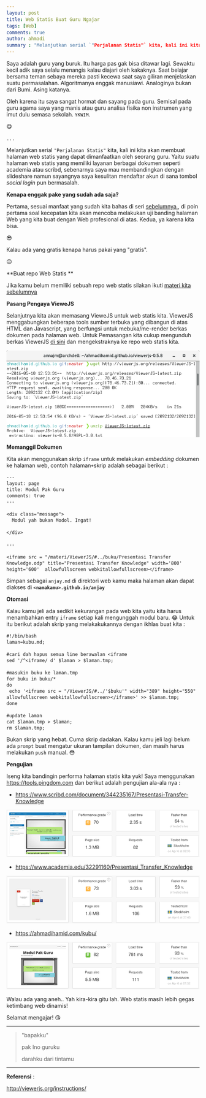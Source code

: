 ```yaml
---
layout: post
title: Web Statis Buat Guru Ngajar
tags: [Web]
comments: true
author: ahmadi
summary : "Melanjutkan serial `"Perjalanan Statis"` kita, kali ini kita akan membuat halaman web statis yang dapat dimanfaatkan oleh seorang guru. Yaitu suatu halaman web statis yang memiliki layanan berbagai dokumen seperti academia atau scribd, sebenarnya saya mau membandingkan dengan slideshare"
--- 
```


Saya adalah guru yang buruk. Itu harga pas gak bisa ditawar lagi. Sewaktu kecil adik saya selalu menangis kalau diajari oleh kakaknya. Saat belajar bersama teman sebaya mereka pasti kecewa saat saya giliran menjelaskan suatu permasalahan. Algoritmanya enggak manusiawi. Analoginya bukan dari Bumi. Asing katanya. 

Oleh karena itu saya sangat hormat dan sayang pada guru. Semisal pada guru agama saya yang manis atau guru analisa fisika non instrumen yang imut dulu semasa sekolah. `YKWIM`. 

😋

`...`

Melanjutkan serial `"Perjalanan Statis"` kita, kali ini kita akan membuat halaman web statis yang dapat dimanfaatkan oleh seorang guru. Yaitu suatu halaman web statis yang memiliki layanan berbagai dokumen seperti academia atau scribd, sebenarnya saya mau membandingkan dengan slideshare namun sayangnya saya kesulitan mendaftar akun di sana tombol *social login* pun bermasalah.

**Kenapa enggak pake yang sudah ada saja?**

Pertama, sesuai manfaat yang sudah kita bahas di seri [sebelumnya ](https://ahmadihamid.com/Perjalanan-Statis-1/)  , di poin pertama soal kecepatan kita akan mencoba melakukan uji banding halaman Web yang kita buat dengan Web profesional di atas.
Kedua, ya karena kita bisa. 

😎

Kalau ada yang gratis kenapa harus pakai yang "gratis". 

😉

**Buat repo Web Statis **

Jika kamu belum memiliki sebuah repo web statis silakan ikuti [materi kita sebelumnya ](https://ahmadihamid.com/Perjalanan-Statis-1/)  

**Pasang Pengaya VieweJS**

Selanjutnya kita akan memasang VieweJS untuk web statis kita. ViewerJS menggabungkan beberapa tools sumber terbuka yang dibangun di atas HTML dan Javascript, yang berfungsi untuk mebuka/me-render berkas dokumen pada halaman web.
Untuk Pemasangan kita cukup mengunduh berkas ViewerJS [ di sini](http://viewerjs.org/releases/ViewerJS-latest.zip)  dan mengekstraknya ke repo web statis kita. 

![](/img/ps-viwerjs.png) 

**Memanggil Dokumen**

Kita akan menggunakan skrip `iframe` untuk melakukan *embedding* dokumen ke halaman web, contoh halaman`+`skrip adalah sebagai berikut :

```shell
---
layout: page
title: Modul Pak Guru
comments: true
---

<div class="message">
  Modul yah bukan Modol. Ingat!
  
</div>

---

<iframe src = "/materi/ViewerJS/#../buku/Presentasi Transfer Knowledge.odp" title="Presentasi Transfer Knowledge" width='800' height='600'  allowfullscreen webkitallowfullscreen></iframe> 
```
Simpan sebagai `anjay.md` di direktori web kamu maka halaman akan dapat diakses di **`<namakamu>.github.io/anjay`**

**Otomasi**

Kalau kamu jeli ada sedikit kekurangan pada web kita yaitu kita harus menambahkan entry `iframe` setiap kali mengunggah modul baru.
😂
Untuk itu berikut adalah skrip yang melakakukannya dengan ikhlas buat kita :

```shell
#!/bin/bash
laman=kubu.md;

#cari dah hapus semua line berawalan <iframe
sed '/^<iframe/ d' $laman > $laman.tmp;

#masukin buku ke laman.tmp
for buku in buku/*
do
 echo '<iframe src = "/ViewerJS/#../'$buku'" width="389" height="550"  allowfullscreen webkitallowfullscreen></iframe>' >> $laman.tmp;
done

#update laman
cat $laman.tmp > $laman;
rm $laman.tmp;
```

Bukan skrip yang hebat. Cuma skrip dadakan. Kalau kamu jeli lagi belum ada `prompt` buat mengatur ukuran tampilan dokumen, dan masih harus melakukan `push` manual.
😳

**Pengujian**

Iseng kita bandingin performa halaman statis kita yuk! Saya menggunakan <https://tools.pingdom.com> dan berikut adalah pengujian ala-ala nya :

-  <https://www.scribd.com/document/344235167/Presentasi-Transfer-Knowledge>

![](/img/ps-scribd.png) 

- <https://www.academia.edu/32291160/Presentasi_Transfer_Knowledge>

![](/img/ps-academia.png) 

- <https://ahmadihamid.com/kubu/>

![](/img/ps-modol.png) 

Walau ada yang aneh.. Yah kira-kira gitu lah. Web statis masih lebih gegas ketimbang web dinamis!

Selamat mengajar!
😘

---

> "bapakku"
>
> pak Ino guruku
>
> darahku dari tintamu 

---

**Referensi** :

http://viewerjs.org/instructions/
